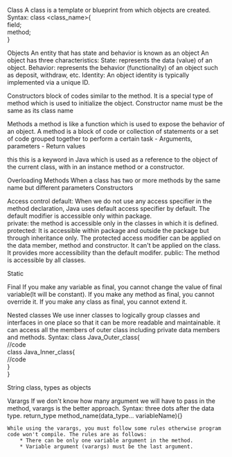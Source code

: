 Class
    A class is a template or blueprint from which objects are created.
    Syntax:
        class <class_name>{  
            field;  
            method;  
        }  

Objects 
    An entity that has state and behavior is known as an object
    An object has three characteristics:
        State: represents the data (value) of an object.
        Behavior: represents the behavior (functionality) of an object such as deposit, withdraw, etc.
        Identity: An object identity is typically implemented via a unique ID.

Constructors
    block of codes similar to the method.
    It is a special type of method which is used to initialize the object.
    Constructor name must be the same as its class name

Methods
    a method is like a function which is used to expose the behavior of an object.
    A method is a block of code or collection of statements or a set of code grouped together to perform a certain task
    - Arguments, parameters
    - Return values 

this
    this is a keyword in Java which is used as a reference to the object of the current class, with in an instance method or a constructor.

Overloading
    Methods
        When a class has two or more methods by the same name but different parameters
    Constructors

Access control 
    default:
        When we do not use any access specifier in the method declaration, Java uses default access specifier by default.
        The default modifier is accessible only within package.  
    private:
        the method is accessible only in the classes in which it is defined.
    protected:
        It is accessible within package and outside the package but through inheritance only. 
        The protected access modifier can be applied on the data member, method and constructor. It can't be applied on the class.
        It provides more accessibility than the default modifer.
    public:
        The method is accessible by all classes.

Static

Final
    If you make any variable as final, you cannot change the value of final variable(It will be constant).
    If you make any method as final, you cannot override it.
    If you make any class as final, you cannot extend it.

Nested classes
    We use inner classes to logically group classes and interfaces in one place so that it can be more readable and maintainable.
    it can access all the members of outer class including private data members and methods.
    Syntax:
        class Java_Outer_class{  
            //code  
            class Java_Inner_class{  
                //code  
            }  
        }  

String class, types as objects

Varargs
    If we don't know how many argument we will have to pass in the method, varargs is the better approach.
    Syntax:
        three dots after the data type.
        return_type method_name(data_type... variableName){} 
    
    While using the varargs, you must follow some rules otherwise program code won't compile. The rules are as follows:
        * There can be only one variable argument in the method.
        * Variable argument (varargs) must be the last argument.
